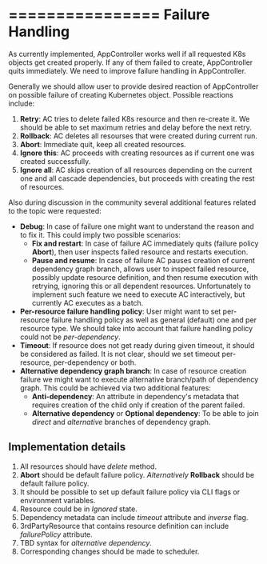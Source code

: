 ================
Failure Handling
================

As currently implemented, AppController works well if all requested K8s objects get created properly.
If any of them failed to create, AppController quits immediately. We need to improve failure handling in 
AppController.

Generally we should allow user to provide desired reaction of AppController on possible failure of creating
Kubernetes object. Possible reactions include:

 1. **Retry**: AC tries to delete failed K8s resource and then re-create it. We should be able to set maximum retries and delay before the next retry.
 2. **Rollback**: AC deletes all resourses that were created during current run.
 3. **Abort**: Immediate quit, keep all created resources.
 4. **Ignore this**: AC proceeds with creating resources as if current one was created successfully.
 5. **Ignore all**: AC skips creation of all resources depending on the current one and all cascade dependencies, but proceeds with creating the rest of resources.

Also during discussion in the community several additional features related  to the topic were requested:

 - **Debug**: In case of failure one might want to understand the reason and to fix it. This could imply two possible scenarios:
    - **Fix and restart**: In case of failure AC immediately quits (failure policy **Abort**), then user inspects failed resource and restarts execution.
    - **Pause and resume**: In case of failure AC pauses creation of current dependency graph branch, allows user to inspect failed resource, possibly update resource definition, and then resume execution with retrying, ignoring this or all dependent resources. Unfortunately to implement such feature we need to execute AC interactively, but currently AC executes as a batch.
 - **Per-resource failure handling policy**: User might want to set per-resource failure handling policy as well as general (default) one and per resource type. We should take into account that failure handling policy could not be _per-dependency_.
 - **Timeout**: If resource does not get ready during given timeout, it should be considered as failed. It is not clear, should we set timeout per-resource, per-dependency or both.
 - **Alternative dependency graph branch**: In case of resource creation failure we might want to execute alternative branch/path of dependency graph. This could be achieved via two additional features:
    - **Anti-dependency**: An attribute in dependency's metadata that requires creation of the child only if creation of the parent failed.
    - **Alternative dependency** or **Optional dependency**: To be able to join _direct_ and _alternative_ branches of dependency graph.

Implementation details
----------------------

1. All resources should have _delete_ method.
2. **Abort** should be default failure policy. _Alternatively_ **Rollback** should be default failure policy.
3. It should be possible to set up default failure policy via CLI flags or environment variables.
4. Resource could be in _Ignored_ state.
5. Dependency metadata can include _timeout_ attribute and _inverse_ flag.
6. 3rdPartyResource that contains resource definition can include _failurePolicy_ attribute. 
7. TBD syntax for _alternative dependency_.
8. Corresponding changes should be made to scheduler.
